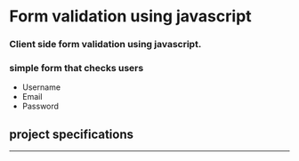 # Form validation using javascript
### Client side form validation using javascript.
### simple form that checks users
- Username
- Email 
- Password

## project specifications
***

